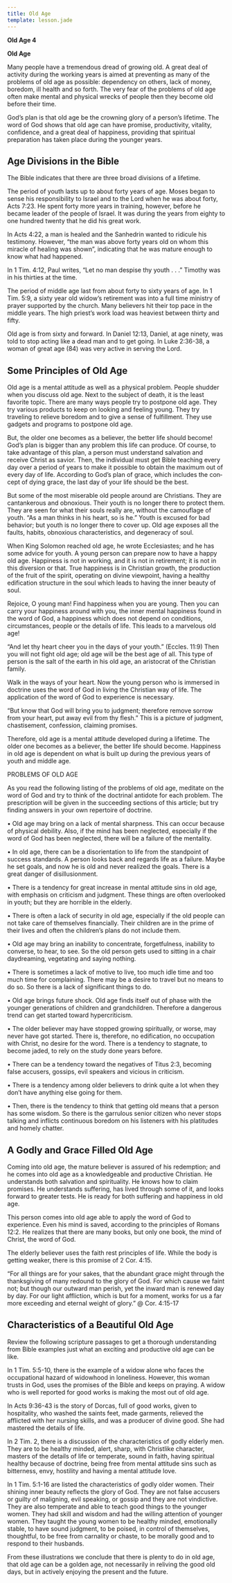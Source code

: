```yaml
---
title: Old Age
template: lesson.jade
---
```



**Old Age 4**

**Old Age**

Many people have a tremendous dread of growing old. A great deal of
activity during the working years is aimed at preventing as many of the
problems of old age as possible: dependency on others, lack of money,
boredom, ill health and so forth. The very fear of the problems of old
age often make mental and physical wrecks of people then they become old
before their time.

God’s plan is that old age be the crowning glory of a person’s lifetime.
The word of God shows that old age can have promise, produc­tivity,
vitality, confidence, and a great deal of happiness, providing that
spiritual preparation has taken place during the younger years.

Age Divisions in the Bible
--------------------------

The Bible indicates that there are three broad divisions of a lifetime.

The period of youth lasts up to about forty years of age. Moses began to
sense his re­sponsibility to Israel and to the Lord when he was about
forty, Acts 7:23. He spent forty more years in training, however, before
he became leader of the people of Israel. It was during the years from
eighty to one hundred twenty that he did his great work.

In Acts 4:22, a man is healed and the Sanhedrin wanted to ridicule his
testimony. However, “the man was above forty years old on whom this
miracle of healing was shown”, indicating that he was mature enough to
know what had happened.

In 1 Tim. 4:12, Paul writes, “Let no man despise thy youth . . .”
Timothy was in his thirties at the time.

The period of middle age last from about forty to sixty years of age. In
1 Tim. 5:9, a sixty year old widow’s retirement was into a full time
ministry of prayer supported by the church. Many believers hit their top
pace in the middle years. The high priest’s work load was heaviest
between thirty and fifty.

Old age is from sixty and forward. In Daniel 12:13, Daniel, at age
ninety, was told to stop acting like a dead man and to get going. In
Luke 2:36-38, a woman of great age (84) was very active in serving the
Lord.

Some Principles of Old Age
--------------------------

Old age is a mental attitude as well as a physical problem. People
shudder when you discuss old age. Next to the subject of death, it is
the least favorite topic. There are many ways people try to postpone old
age. They try various products to keep on looking and feeling young.
They try traveling to relieve boredom and to give a sense of
fulfillment. They use gadgets and programs to postpone old age.

But, the older one becomes as a believer, the better life should become!
God’s plan is bigger than any problem this life can produce. Of course,
to take advantage of this plan, a person must understand salvation and
receive Christ as savior. Then, the individual must get Bible teaching
every day over a period of years to make it possible to obtain the
maximum out of every day of life. According to God’s plan of grace,
which includes the con­cept of dying grace, the last day of your life
should be the best.

But some of the most miserable old people around are Christians. They
are cantankerous and obnoxious. Their youth is no longer there to
protect them. They are seen for what their souls really are, without the
camouflage of youth. “As a man thinks in his heart, so is he.” Youth is
excused for bad behavior; but youth is no longer there to cover up. Old
age exposes all the faults, habits, obnoxious characteristics, and
degeneracy of soul.

When King Solomon reached old age, he wrote Ecclesiastes; and he has
some advice for youth. A young person can prepare now to have a happy
old age. Happiness is not in working, and it is not in retirement; it is
not in this diversion or that. True happiness is in Christian growth,
the production of the fruit of the spirit, operating on divine
viewpoint, having a healthy edification structure in the soul which
leads to having the inner beauty of soul.

Rejoice, O young man! Find happiness when you are young. Then you can
carry your happiness around with you, the inner mental happiness found
in the word of God, a happiness which does not depend on conditions,
circumstances, people or the details of life. This leads to a marvelous
old age!

“And let thy heart cheer you in the days of your youth.” (Eccles. 11:9)
Then you will not fight old age; old age will be the best age of all.
This type of person is the salt of the earth in his old age, an
aristocrat of the Christian family.

Walk in the ways of your heart. Now the young person who is immersed in
doctrine uses the word of God in living the Christian way of life. The
application of the word of God to experience is necessary.

“But know that God will bring you to judgment; therefore remove sorrow
from your heart, put away evil from thy flesh.” This is a picture of
judgment, chastisement, confession, claiming promises.

Therefore, old age is a mental attitude de­veloped during a lifetime.
The older one be­comes as a believer, the better life should be­come.
Happiness in old age is dependent on what is built up during the
previous years of youth and middle age.

PROBLEMS OF OLD AGE

As you read the following listing of the problems of old age, meditate
on the word of God and try to think of the doctrinal antidote for each
problem. The prescription will be given in the succeeding sections of
this article; but try finding answers in your own repertoire of
doctrine.

• Old age may bring on a lack of mental sharpness. This can occur
because of physical debility. Also, if the mind has been neglected,
especially if the word of God has been neglected, there will be a
failure of the mentality.

• In old age, there can be a disorientation to life from the standpoint
of success standards. A person looks back and regards life as a failure.
Maybe he set goals, and now he is old and never realized the goals.
There is a great danger of disillusionment.

• There is a tendency for great increase in mental attitude sins in old
age, with emphasis on criticism and judgment. These things are often
overlooked in youth; but they are horrible in the elderly.

• There is often a lack of security in old age, especially if the old
people can not take care of themselves financially. Their children are
in the prime of their lives and often the children’s plans do not
include them.

• Old age may bring an inability to concentrate, forgetfulness,
inability to converse, to hear, to see. So the old person gets used to
sitting in a chair daydreaming, vegetat­ing and saying nothing.

• There is sometimes a lack of motive to live, too much idle time and
too much time for complaining. There may be a de­sire to travel but no
means to do so. So there is a lack of significant things to do.

• Old age brings future shock. Old age finds itself out of phase with
the younger gen­erations of children and grandchildren. Therefore a
dangerous trend can get started toward hypercriticism.

• The older believer may have stopped growing spiritually, or worse, may
never have got started. There is, therefore, no edification, no
occupation with Christ, no desire for the word. There is a tendency to
stagnate, to become jaded, to rely on the study done years before.

• There can be a tendency toward the nega­tives of Titus 2:3, becoming
false accusers, gossips, evil speakers and vicious in criticism.

• There is a tendency among older believers to drink quite a lot when
they don’t have anything else going for them.

• Then, there is the tendency to think that getting old means that a
person has some wisdom. So there is the garrulous senior citizen who
never stops talking and inflicts continuous boredom on his listeners
with his platitudes and homely chatter.

A Godly and Grace Filled Old Age
--------------------------------

Coming into old age, the mature believer is assured of his redemption;
and he comes into old age as a knowledgeable and productive Christian.
He understands both salvation and spirituality. He knows how to claim
promises. He understands suffering, has lived through some of it, and
looks forward to greater tests. He is ready for both suffering and
happiness in old age.

This person comes into old age able to apply the word of God to
experience. Even his mind is saved, according to the principles of
Romans 12:2. He realizes that there are many books, but only one book,
the mind of Christ, the word of God.

The elderly believer uses the faith rest principles of life. While the
body is getting weaker, there is this promise of 2 Cor. 4:15.

“For all things are for your sakes, that the abundant grace might
through the thanksgiv­ing of many redound to the glory of God. For which
cause we faint not; but though our out­ward man perish, yet the inward
man is re­newed day by day. For our light affliction, which is but for a
moment, works for us a far more exceeding and eternal weight of glory.”
@ Cor. 4:15-17

Characteristics of a Beautiful Old Age
--------------------------------------

Review the following scripture passages to get a thorough understanding
from Bible examples just what an exciting and productive old age can be
like.

In 1 Tim. 5:5-10, there is the example of a widow alone who faces the
occupational haz­ard of widowhood in loneliness. However, this woman
trusts in God, uses the promises of the Bible and keeps on praying. A
widow who is well reported for good works is mak­ing the most out of old
age.

In Acts 9:36-43 is the story of Dorcas, full of good works, given to
hospitality, who washed the saints feet, made garments, re­lieved the
afflicted with her nursing skills, and was a producer of divine good.
She had mastered the details of life.

In 2 Tim. 2, there is a discussion of the characteristics of godly
elderly men. They are to be healthy minded, alert, sharp, with
Christlike character, masters of the details of life or temperate, sound
in faith, having spiritual healthy because of doctrine, being free from
mental attitude sins such as bitter­ness, envy, hostility and having a
mental attitude love.

In 1 Tim. 5:1-16 are listed the characteristics of godly older women.
Their shining inner beauty reflects the glory of God. They are not false
accusers or guilty of maligning, evil speaking, or gossip and they are
not vindictive. They are also temperate and able to teach good things to
the younger women. They had skill and wisdom and had the willing
attention of younger women. They taught the young women to be healthy
minded, emotionally stable, to have sound judgment, to be poised, in
control of themselves, thoughtful, to be free from carnality or chaste,
to be morally good and to respond to their husbands.

From these illustrations we conclude that there is plenty to do in old
age, that old age can be a golden age, not necessarily in reliving the
good old days, but in actively enjoying the present and the future.

